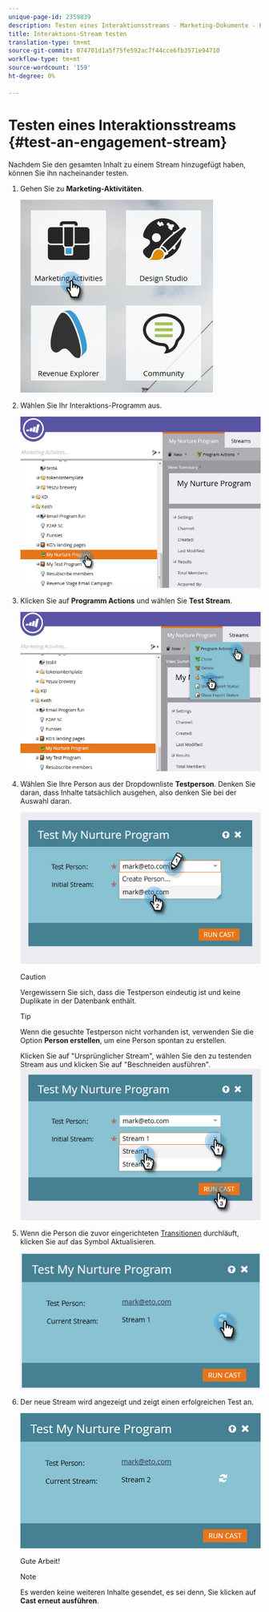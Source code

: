 ```yaml
---
unique-page-id: 2359839
description: Testen eines Interaktionsstreams - Marketing-Dokumente - Produktdokumentation
title: Interaktions-Stream testen
translation-type: tm+mt
source-git-commit: 074701d1a5f75fe592ac7f44cce6fb3571e94710
workflow-type: tm+mt
source-wordcount: '159'
ht-degree: 0%

---
```



# Testen eines Interaktionsstreams {#test-an-engagement-stream}

Nachdem Sie den gesamten Inhalt zu einem Stream hinzugefügt haben, können Sie ihn nacheinander testen.

1. Gehen Sie zu **Marketing-Aktivitäten**.

   ![](assets/one.png)

1. Wählen Sie Ihr Interaktions-Programm aus.

   ![](assets/two.png)

1. Klicken Sie auf **Programm Actions** und wählen Sie **Test Stream**.

   ![](assets/three.png)

1. Wählen Sie Ihre Person aus der Dropdownliste **Testperson**. Denken Sie daran, dass Inhalte tatsächlich ausgehen, also denken Sie bei der Auswahl daran.

   ![](assets/four-rubix.png)

   >[!CAUTION]
   >
   >Vergewissern Sie sich, dass die Testperson eindeutig ist und keine Duplikate in der Datenbank enthält.

   >[!TIP]
   >
   >Wenn die gesuchte Testperson nicht vorhanden ist, verwenden Sie die Option **Person erstellen**, um eine Person spontan zu erstellen.

   Klicken Sie auf &quot;Ursprünglicher Stream&quot;, wählen Sie den zu testenden Stream aus und klicken Sie auf &quot;Beschneiden ausführen&quot;.
   ![](assets/five-rubiks.png)

1. Wenn die Person die zuvor eingerichteten [Transitionen](/help/marketo/product-docs/email-marketing/drip-nurturing/engagement-program-streams/transition-people-between-engagement-streams.md) durchläuft, klicken Sie auf das Symbol Aktualisieren.

   ![](assets/six-rubiks.png)

1. Der neue Stream wird angezeigt und zeigt einen erfolgreichen Test an.

   ![](assets/seven-rubiks.png)

   Gute Arbeit!

   >[!NOTE]
   >
   >Es werden keine weiteren Inhalte gesendet, es sei denn, Sie klicken auf **Cast erneut ausführen**.
